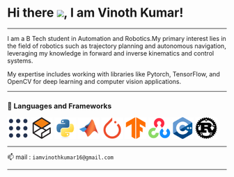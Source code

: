 # Hi there <img src="https://raw.githubusercontent.com/MartinHeinz/MartinHeinz/master/wave.gif" width="30px">, I am Vinoth Kumar!

---

I am a B Tech student in Automation and Robotics.My primary interest lies in the field of robotics such as trajectory planning and autonomous navigation, leveraging my knowledge in forward and inverse kinematics and control systems.

My expertise includes working with libraries like Pytorch, TensorFlow, and OpenCV for deep learning and computer vision applications.

---

### 🧰 Languages and Frameworks


<img src="https://github.com/devicons/devicon/blob/master/icons/ros/ros-original.svg" alt="ROS logo" width="50" height="50" /> <img 
src="https://github.com/devicons/devicon/blob/master/icons/gazebo/gazebo-original.svg" alt="Gazebo logo" width="50" height="50" /> <img 
src="https://github.com/devicons/devicon/blob/master/icons/python/python-original.svg" alt="Python logo" width="50" height="50" /> <img 
src="https://github.com/devicons/devicon/blob/master/icons/matlab/matlab-original.svg" alt="Matlab logo" width="50" height="50" /> <img 
src="https://github.com/devicons/devicon/blob/master/icons/pytorch/pytorch-original.svg" alt="Pytorch logo" width="50" height="50" /> <img 
src="https://github.com/devicons/devicon/blob/master/icons/tensorflow/tensorflow-original.svg" alt="Tensorflow logo" width="50" height="50" /> <img 
src="https://github.com/devicons/devicon/blob/master/icons/opencv/opencv-original.svg" alt="OpenCV logo" width="50" height="50" /> <img 
src="https://github.com/devicons/devicon/blob/master/icons/cplusplus/cplusplus-original.svg" alt="CPlusPlus logo" width="50" height="50" /> <img 
src="https://github.com/devicons/devicon/blob/master/icons/rust/rust-original.svg" alt="RUST logo" width="50" height="50" />

---

📫 mail : `iamvinothkumar16@gmail.com`

---
<!--
**Vinothhk/Vinothhk** is a ✨ _special_ ✨ repository because its `README.md` (this file) appears on your GitHub profile.

Here are some ideas to get you started:

- 🔭 I’m currently working on ...
- 🌱 I’m currently learning ...
- 👯 I’m looking to collaborate on ...
- 🤔 I’m looking for help with ...
- 💬 Ask me about ...
- 📫 How to reach me: ...
- 😄 Pronouns: ...
- ⚡ Fun fact: ...
-->
